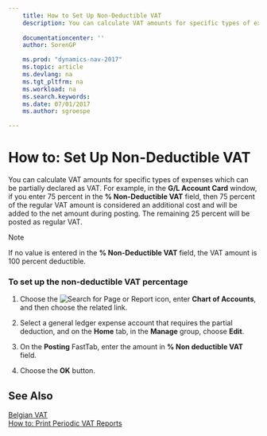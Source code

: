 ```yaml
---
    title: How to Set Up Non-Deductible VAT 
    description: You can calculate VAT amounts for specific types of expenses which can be partially declared as VAT. For example, in the **G/L Account Card** window, if you enter 75 percent in the **% Non-Deductible VAT** field, then 75 percent of the regular VAT amount is considered an additional cost and will be added to the net amount during posting. The remaining 25 percent will be posted as regular VAT.
    
    documentationcenter: ''
    author: SorenGP

    ms.prod: "dynamics-nav-2017"
    ms.topic: article
    ms.devlang: na
    ms.tgt_pltfrm: na
    ms.workload: na
    ms.search.keywords:
    ms.date: 07/01/2017
    ms.author: sgroespe

---
```

# How to: Set Up Non-Deductible VAT
You can calculate VAT amounts for specific types of expenses which can be partially declared as VAT. For example, in the **G/L Account Card** window, if you enter 75 percent in the **% Non-Deductible VAT** field, then 75 percent of the regular VAT amount is considered an additional cost and will be added to the net amount during posting. The remaining 25 percent will be posted as regular VAT.  
  
> [!NOTE]  
>  If no value is entered in the **% Non-Deductible VAT** field, the VAT amount is 100 percent deductible.  
  
### To set up the non-deductible VAT percentage  
  
1.  Choose the ![Search for Page or Report](media/ui-search/search_small.png "Search for Page or Report icon") icon, enter **Chart of Accounts**, and then choose the related link.  
  
2.  Select a general ledger expense account that requires the partial deduction, and on the **Home** tab, in the **Manage** group, choose **Edit**.  
  
3.  On the **Posting** FastTab, enter the amount in **% Non deductible VAT** field.  
  
4.  Choose the **OK** button.  
  
## See Also  
 [Belgian VAT](belgian-vat.md)   
 [How to: Print Periodic VAT Reports](how-to-print-periodic-vat-reports.md)